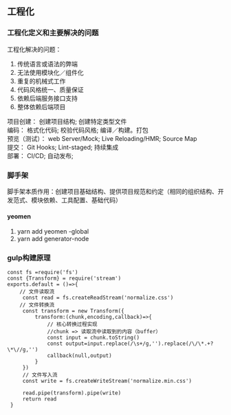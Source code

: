 
## 工程化

### 工程化定义和主要解决的问题

工程化解决的问题：  
1. 传统语言或语法的弊端
2. 无法使用模块化／组件化
3. 重复的机械式工作
4. 代码风格统一、质量保证
5. 依赖后端服务接口支持
6. 整体依赖后端项目

项目创建： 创建项目结构; 创建特定类型文件  
编码： 格式化代码; 校验代码风格; 编译／构建。打包  
预览（测试）： web Server/Mock; Live Reloading/HMR; Source Map  
提交： Git Hooks; Lint-staged; 持续集成   
部署： CI/CD; 自动发布;

### 脚手架
脚手架本质作用：创建项目基础结构、提供项目规范和约定（相同的组织结构、开发范式、模块依赖、工具配置、基础代码）

#### yeomen
1. yarn add yeomen -global
2. yarn add generator-node

### gulp构建原理
```
const fs =require('fs')
const {Transform} = require('stream')
exports.default = ()=>{
    // 文件读取流
     const read = fs.createReadStream('normalize.css')
    // 文件转换流
     const transform = new Transform({
         transform:(chunk,encoding,callback)=>{
             // 核心转换过程实现
             //chunk => 读取流中读取到的内容（buffer）
             const input = chunk.toString()
             const output=input.replace(/\s+/g,'').replace(/\/\*.+?\*\//g,'')
             callback(null,output)
         }
     })
     // 文件写入流
     const write = fs.createWriteStream('normalize.min.css')
    
     read.pipe(transform).pipe(write)
     return read
 }
```





